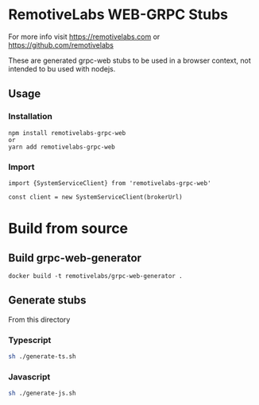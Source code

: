 # RemotiveLabs WEB-GRPC Stubs

For more info visit https://remotivelabs.com or https://github.com/remotivelabs

These are generated grpc-web stubs to be used in a browser context, not intended
to bu used with nodejs.

## Usage

### Installation
```
npm install remotivelabs-grpc-web
or
yarn add remotivelabs-grpc-web
```

### Import
```
import {SystemServiceClient} from 'remotivelabs-grpc-web'

const client = new SystemServiceClient(brokerUrl)

```

# Build from source 

## Build grpc-web-generator

```
docker build -t remotivelabs/grpc-web-generator .
```

## Generate stubs

From this directory

### Typescript

```sh
sh ./generate-ts.sh
```

### Javascript

```sh
sh ./generate-js.sh
```

